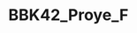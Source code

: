 # BBK42_Proye_F
<!-- Intsalacion:
# 1. Crear el proyecto con Vite
npm create vite@latest

# 2. Entra en el directorio del proyecto
cd React_Pagina_Personal

# 3. Instala dependencias
npm install

# 4. Inicia el servidor de desarrollo
npm run dev

# 5. Instala React Router DOM
npm install react-router-dom

# 6. Instala SASS como dependencia de desarrollo
npm install -D sass 
----------------------

src/
├── components/
│   ├── Header.jsx
│   ├── Footer.jsx
│   └── BookCard.jsx
├── pages/
│   ├── Home.jsx
│   ├── Login.jsx
│   ├── Register.jsx
│   ├── Profile.jsx
│   ├── Cart.jsx
│   └── ProductDetail.jsx
├── context/
│   ├── AuthContext.jsx
│   └── CartContext.jsx
├── styles/
│   ├── _variables.scss
│   ├── global.scss
├── App.jsx
└── index.js


----------------------------------------

# Tienda de Libros - React

## Descripción
E-commerce de libros hecho con React, Context y SASS. Permite registro, login, añadir al carrito, realizar pedidos y gestionar perfil.

## Tecnologías
- React
- React Router
- Context API
- SASS
- Axios
- Git

## Rutas
- `/` - Home
- `/register` - Registro
- `/login` - Login
- `/profile` - Perfil
- `/cart` - Carrito
- `/product/:id` - Detalle del libro

## Cómo iniciar
```bash
npm install
npm start

-->
